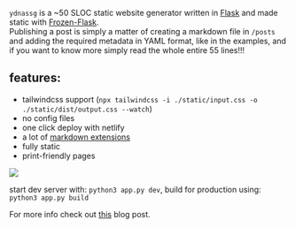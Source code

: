 `ydnassg` is a ~50 SLOC static website generator written in [Flask](https://flask.palletsprojects.com/en/2.2.x/) and made static with [Frozen-Flask](https://pythonhosted.org/Frozen-Flask/).  
Publishing a post is simply a matter of creating a markdown file in `/posts` and adding the required metadata in YAML format, like in the examples, and if you want to know more simply read the whole entire 55 lines!!!

## features:

+ tailwindcss support (`npx tailwindcss -i ./static/input.css -o ./static/dist/output.css --watch`)
+ no config files
+ one click deploy with netlify
+ a lot of [markdown extensions](https://python-markdown.github.io/extensions/)
+ fully static
+ print-friendly pages

[![](https://www.netlify.com/img/deploy/button.svg)](https://app.netlify.com/start/deploy?repository=https://github.com/rcastellotti/ydnassg)


start dev server with: `python3 app.py dev`, build for production using: `python3 app.py build`

For more info check out [this](http://rcastellotti.dev/posts/you-dont-need-a-ssg/) blog post.